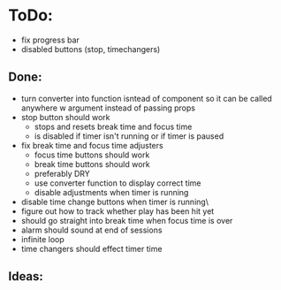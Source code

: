 # ToDo:
- fix progress bar
- disabled buttons (stop, timechangers)


## Done:
+ turn converter into function isntead of component so it can be called anywhere w argument instead of passing props
+ stop button should work
    + stops and resets break time and focus time
    + is disabled if timer isn't running or if timer is paused
+ fix break time and focus time adjusters
    + focus time buttons should work
    + break time buttons should work
    + preferably DRY
    + use converter function to display correct time
    + disable adjustments when timer is running
+ disable time change buttons when timer is running\
+ figure out how to track whether play has been hit yet
+ should go straight into break time when focus time is over
+ alarm should sound at end of sessions
+ infinite loop
+ time changers should effect timer time

## Ideas: